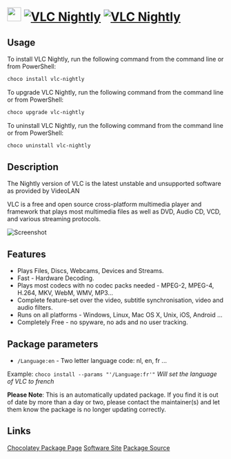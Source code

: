 ﻿# <img src="https://cdn.jsdelivr.net/gh/mkevenaar/chocolatey-packages@a562571bebc3bd7f25660341bd2ab5db86f5ff25/icons/vlc-nightly.png" width="32" height="32"/> [![VLC Nightly](https://img.shields.io/chocolatey/v/vlc-nightly.svg?label=VLC+Nightly)](https://chocolatey.org/packages/vlc-nightly) [![VLC Nightly](https://img.shields.io/chocolatey/dt/vlc-nightly.svg)](https://chocolatey.org/packages/vlc-nightly)

## Usage
To install VLC Nightly, run the following command from the command line or from PowerShell:
```powershell
choco install vlc-nightly
```

To upgrade VLC Nightly, run the following command from the command line or from PowerShell:
```powershell
choco upgrade vlc-nightly
```

To uninstall VLC Nightly, run the following command from the command line or from PowerShell:
```powershell
choco uninstall vlc-nightly
```

## Description

The Nightly version of VLC is the latest unstable and unsupported software as provided by VideoLAN

VLC is a free and open source cross-platform multimedia player and framework that plays most multimedia files as well as DVD, Audio CD, VCD, and various streaming protocols.

![Screenshot](https://i.imgur.com/DEG19Fs.png)

## Features

- Plays Files, Discs, Webcams, Devices and Streams.
- Fast - Hardware Decoding.
- Plays most codecs with no codec packs needed - MPEG-2, MPEG-4, H.264, MKV, WebM, WMV, MP3...
- Complete feature-set over the video, subtitle synchronisation, video and audio filters.
- Runs on all platforms - Windows, Linux, Mac OS X, Unix, iOS, Android ...
- Completely Free - no spyware, no ads and no user tracking.

## Package parameters

- `/Language:en` - Two letter language code: nl, en, fr ...

Example: `choco install --params "'/Language:fr'"` *Will set the language of VLC to french*

**Please Note**: This is an automatically updated package. If you find it is
out of date by more than a day or two, please contact the maintainer(s) and
let them know the package is no longer updating correctly.


## Links
[Chocolatey Package Page](https://chocolatey.org/packages/vlc-nightly)
[Software Site](https://nightlies.videolan.org/index.html)
[Package Source](https://github.com/mkevenaar/chocolatey-packages/tree/master/automatic/vlc-nightly)

